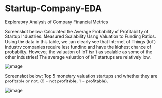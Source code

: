 # Startup-Company-EDA
Exploratory Analysis of Company Financial Metrics

Screenshot below: 
Calculated the Average Probability of Profitability of Startup Industries.
Measured Scalability Using Valuation to Funding Ratios.
Using the data in this table, we can clearly see that Internet of Things (IoT) industry companies require less funding and have the highest chance of probability. 
However, the valuation of IoT isn't as scalable as some of the other industries! The average valuation of IoT startups are relatively low.

![image](https://github.com/user-attachments/assets/54e59a0f-c52d-4f12-85c5-094932f5d87a)


Screenshot below:
Top 5 monetary valuation startups and whether they are profitable or not. (0 = not profitable, 1 = profitable).

![image](https://github.com/user-attachments/assets/43a0020a-052b-476a-aec0-1de78de17a41)
